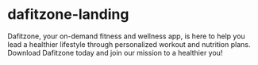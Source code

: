 # dafitzone-landing

Dafitzone, your on-demand fitness and wellness app, is here to help you lead a healthier lifestyle through personalized workout and nutrition plans. Download Dafitzone today and join our mission to a healthier you!
